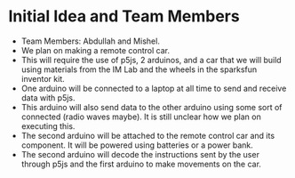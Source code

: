 # Initial Idea and Team Members
<ul>
  <li>Team Members: Abdullah and Mishel. </li>
  <li>We plan on making a remote control car.</li>
  <li>This will require the use of p5js, 2 arduinos, and a car that we will build using materials from the IM Lab and the wheels in the sparksfun inventor kit.</li>
  <li>One arduino will be connected to a laptop at all time to send and receive data with p5js.</li>
  <li>This arduino will also send data to the other arduino using some sort of connected (radio waves maybe). It is still unclear how we plan on executing this.</li>
  <li>The second arduino will be attached to the remote control car and its component. It will be powered using batteries or a power bank.</li>
  <li>The second arduino will decode the instructions sent by the user through p5js and the first arduino to make movements on the car.</li>
